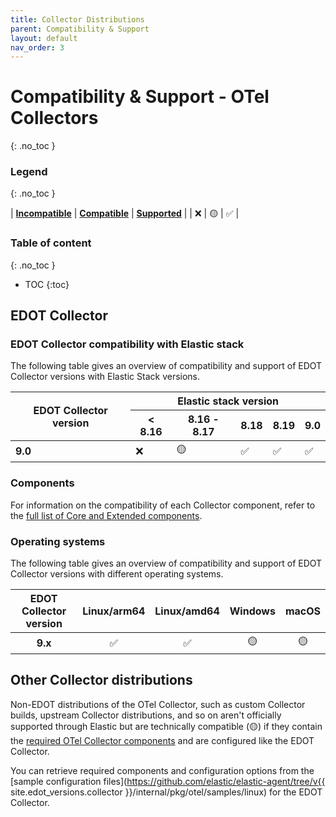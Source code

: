 ```yaml
---
title: Collector Distributions
parent: Compatibility & Support
layout: default
nav_order: 3
---
```

# Compatibility & Support - OTel Collectors
{: .no_toc }

### Legend
{: .no_toc }

| **[Incompatible]** | **[Compatible]** | **[Supported]** |
| ❌ | 🟡 | ✅ |

### Table of content
{: .no_toc }

- TOC
{:toc}

## EDOT Collector 

### EDOT Collector compatibility with Elastic stack

The following table gives an overview of compatibility and support of EDOT Collector versions with Elastic Stack versions.

<table class="compatibility">
    <thead>
        <tr>
            <th rowspan=2><b>EDOT Collector version</b></th>
            <th colspan=5>Elastic stack version</th>
        </tr>
        <tr>
            <th>< 8.16</th>
            <th>8.16 - 8.17</th>
            <th>8.18</th>
            <th>8.19</th>
            <th>9.0</th>
        </tr>
    </thead>
    <tbody>
        <tr>
            <td><b>9.0</b></td>
            <td>❌</td>
            <td>🟡</td>
            <td>✅</td>
            <td>✅</td>
            <td>✅</td>
        </tr>
    </tbody>
</table>

### Components

For information on the compatibility of each Collector component, refer to the [full list of Core and Extended components](../edot-collector/components).

### Operating systems

The following table gives an overview of compatibility and support of EDOT Collector versions with different operating systems.

| **EDOT Collector version** | Linux/arm64  | Linux/amd64    | Windows    | macOS     |
|:--------------------------:|:------------:|:--------------:|:----------:|:---------:|
| **9.x**                    | ✅           | ✅              | 🟡          | 🟡         |

## Other Collector distributions

Non-EDOT distributions of the OTel Collector, such as custom Collector builds, upstream Collector distributions, and so on aren't officially supported through Elastic but are technically compatible (🟡) if they contain the [required OTel Collector components](../edot-collector/custom-collector) and are configured like the EDOT Collector.

You can retrieve required components and configuration options from the [sample configuration files](https://github.com/elastic/elastic-agent/tree/v{{ site.edot_versions.collector }}/internal/pkg/otel/samples/linux) for the EDOT Collector.

[Incompatible]: ./nomenclature
[Compatible]: ./nomenclature
[Supported]: ./nomenclature
[Extended]: ./nomenclature#extended-components
[Core]: ./nomenclature#core-components
[OTel Core Repo]: https://github.com/open-telemetry/opentelemetry-collector 
[OTel Contrib Repo]: https://github.com/open-telemetry/opentelemetry-collector-contrib
[Elastic Repo]: https://github.com/elastic/opentelemetry-collector-components